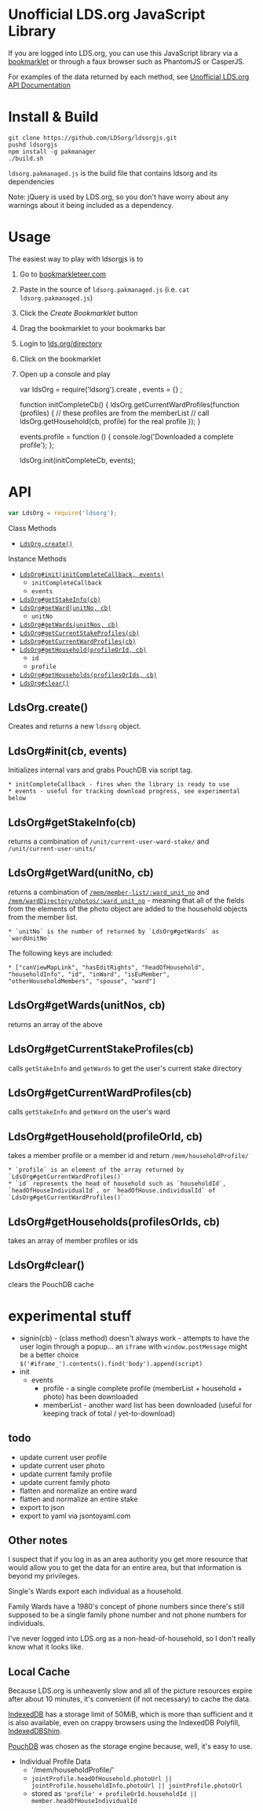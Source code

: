 Unofficial LDS.org JavaScript Library
===

If you are logged into LDS.org, you can use this
JavaScript library via a
[bookmarklet](http://bookmarkleteer.com)
or through a faux browser such as PhantomJS or CasperJS.

For examples of the data returned by each method,
see [Unofficial LDS.org API Documentation](https://github.com/LDSorg/lds.org-api-documentation)

Install & Build
===

    git clone https://github.com/LDSorg/ldsorgjs.git
    pushd ldsorgjs
    npm install -g pakmanager
    ./build.sh

`ldsorg.pakmanaged.js` is the build file that contains ldsorg and its dependencies

Note: jQuery is used by LDS.org, so you don't have worry about any warnings about it being included as a dependency.

Usage
===

The easiest way to play with ldsorgjs is to

  1. Go to [bookmarkleteer.com](http://bookmarkleteer.com)
  2. Paste in the source of `ldsorg.pakmanaged.js` (i.e. `cat ldsorg.pakmanaged.js`)
  3. Click the *Create Bookmarklet* button
  4. Drag the bookmarklet to your bookmarks bar
  5. Login to [lds.org/directory](https://www.lds.org/directory)
  6. Click on the bookmarklet
  7. Open up a console and play
  
        var ldsOrg = require('ldsorg').create
          , events = {}
          ;

        function initCompleteCb() {
          ldsOrg.getCurrentWardProfiles(function (profiles) {
            // these profiles are from the memberList
            // call ldsOrg.getHousehold(cb, profile) for the real profile
          });
        }

        events.profile = function () {
          console.log('Downloaded a complete profile');
        };

        ldsOrg.init(initCompleteCb, events);

API
===

```javascript
var LdsOrg = require('ldsorg');
```

Class Methods

  * [`LdsOrg.create()`](#ldsorgcreate)

Instance Methods

  * [`LdsOrg#init(initCompleteCallback, events)`](#ldsorginitcb-events)
    * `initCompleteCallback`
    * `events`
  * [`LdsOrg#getStakeInfo(cb)`](#ldsorggetstakeinfocb)
  * [`LdsOrg#getWard(unitNo, cb)`](#ldsorggetwardunitno-cb)
    * `unitNo`
  * [`LdsOrg#getWards(unitNos, cb)`](#ldsorggetwardsunitnos-cb)
  * [`LdsOrg#getCurrentStakeProfiles(cb)`](#ldsorggetcurrentstakeprofilescb)
  * [`LdsOrg#getCurrentWardProfiles(cb)`](#ldsorggetcurrentwardprofilescb)
  * [`LdsOrg#getHousehold(profileOrId, cb)`](#ldsorggethouseholdprofileorid-cb)
    * `id`
    * `profile`
  * [`LdsOrg#getHouseholds(profilesOrIds, cb)`](#ldsorggethouseholdsprofilesorids-cb)
  * [`LdsOrg#clear()`](#ldsorgclear)

LdsOrg.create()
---

Creates and returns a new `ldsorg` object.

LdsOrg#init(cb, events)
---

Initializes internal vars and grabs PouchDB via script tag.

    * initCompleteCallback - fires when the library is ready to use
    * events - useful for tracking download progress, see experimental below

LdsOrg#getStakeInfo(cb)
---

returns a combination of `/unit/current-user-ward-stake/` and `/unit/current-user-units/`

LdsOrg#getWard(unitNo, cb)
---

returns a combination of
[`/mem/member-list/:ward_unit_no`](https://github.com/LDSorg/lds.org-api-documentation/blob/master/README.md#ward)
and
[`/mem/wardDirectory/photos/:ward_unit_no`](https://github.com/LDSorg/lds.org-api-documentation/blob/master/README.md#photos) -
meaning that all of the fields from the elements of
the photo object are added to the household objects from the member list.

    * `unitNo` is the number of returned by `LdsOrg#getWards` as `wardUnitNo`

The following keys are included:

    * ["canViewMapLink", "hasEditRights", "headOfHousehold", "householdInfo", "id", "inWard", "isEuMember", "otherHouseholdMembers", "spouse", "ward"]

LdsOrg#getWards(unitNos, cb)
---

returns an array of the above

LdsOrg#getCurrentStakeProfiles(cb)
---

calls `getStakeInfo` and `getWards` to get the user's current stake directory

LdsOrg#getCurrentWardProfiles(cb)
---

calls `getStakeInfo` and `getWard` on the user's ward

LdsOrg#getHousehold(profileOrId, cb)
---

takes a member profile or a member id and return `/mem/householdProfile/`

    * `profile` is an element of the array returned by `LdsOrg#getCurrentWardProfiles()`
    * `id` represents the head of household such as `householdId`, `headOfHouseIndividualId`, or `headOfHouse.individualId` of `LdsOrg#getCurrentWardProfiles()`

LdsOrg#getHouseholds(profilesOrIds, cb)
---

takes an array of member profiles or ids

LdsOrg#clear()
---

clears the PouchDB cache

experimental stuff
===

  * signin(cb) - (class method) doesn't always work - attempts to have the user login through a popup...
    an `iframe` with `window.postMessage` might be a better choice
    `$('#iframe_').contents().find('body').append(script)`
  * init
    * events
      * profile - a single complete profile (memberList + household + photo) has been downloaded
      * memberList - another ward list has been downloaded (useful for keeping track of total / yet-to-download)

todo
---

  * update current user profile
  * update current user photo
  * update current family profile
  * update current family photo
  * flatten and normalize an entire ward
  * flatten and normalize an entire stake
  * export to json
  * export to yaml via jsontoyaml.com

Other notes
---

I suspect that if you log in as an area authority you get more resource that would allow you to get the data
for an entire area, but that information is beyond my privileges.

Single's Wards export each individual as a household.

Family Wards have a 1980's concept of phone numbers since there's still
supposed to be a single family phone number and not phone numbers for individuals.

I've never logged into LDS.org as a non-head-of-household,
so I don't really know what it looks like.

Local Cache
---

Because LDS.org is unheavenly slow and all of the picture resources expire after about 10 minutes,
it's convenient (if not necessary) to cache the data.

[IndexedDB](https://developer.mozilla.org/en-US/docs/IndexedDB) has a storage limit of 50MiB,
which is more than sufficient and it is also available, even on crappy browsers using the
IndexedDB Polyfill, [IndexedDBShim](http://nparashuram.com/IndexedDBShim/).

[PouchDB](http://pouchdb.com/) was chosen as the storage engine because, well, it's easy to use.

  * Individual Profile Data
    * '/mem/householdProfile/'
    * `jointProfile.headOfHousehold.photoUrl || jointProfile.householdInfo.photoUrl || jointProfile.photoUrl`
    * stored as `'profile' + profileOrId.householdId || member.headOfHouseIndividualId`
